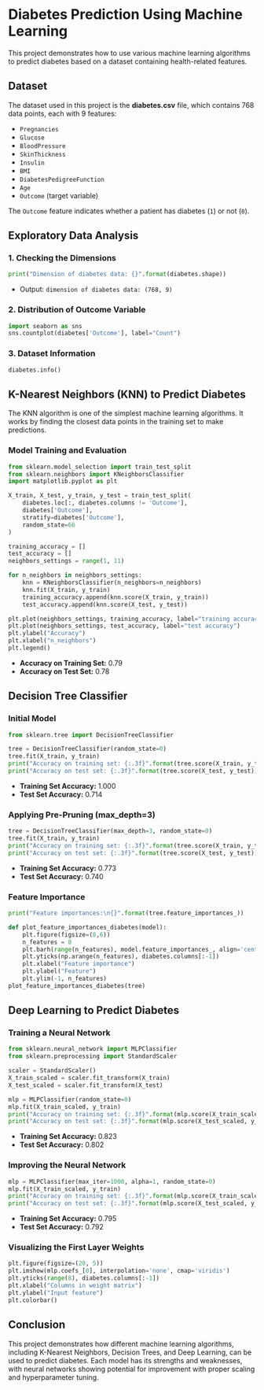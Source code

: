 


# Diabetes Prediction Using Machine Learning

This project demonstrates how to use various machine learning algorithms to predict diabetes based on a dataset containing health-related features.

## Dataset

The dataset used in this project is the **diabetes.csv** file, which contains 768 data points, each with 9 features:

- `Pregnancies`
- `Glucose`
- `BloodPressure`
- `SkinThickness`
- `Insulin`
- `BMI`
- `DiabetesPedigreeFunction`
- `Age`
- `Outcome` (target variable)

The `Outcome` feature indicates whether a patient has diabetes (`1`) or not (`0`).

## Exploratory Data Analysis

### 1. Checking the Dimensions
```python
print("Dimension of diabetes data: {}".format(diabetes.shape))
```
- Output: `dimension of diabetes data: (768, 9)`

### 2. Distribution of Outcome Variable
```python
import seaborn as sns
sns.countplot(diabetes['Outcome'], label="Count")
```

### 3. Dataset Information
```python
diabetes.info()
```

## K-Nearest Neighbors (KNN) to Predict Diabetes

The KNN algorithm is one of the simplest machine learning algorithms. It works by finding the closest data points in the training set to make predictions.

### Model Training and Evaluation
```python
from sklearn.model_selection import train_test_split
from sklearn.neighbors import KNeighborsClassifier
import matplotlib.pyplot as plt

X_train, X_test, y_train, y_test = train_test_split(
    diabetes.loc[:, diabetes.columns != 'Outcome'], 
    diabetes['Outcome'], 
    stratify=diabetes['Outcome'], 
    random_state=66
)

training_accuracy = []
test_accuracy = []
neighbors_settings = range(1, 11)

for n_neighbors in neighbors_settings:
    knn = KNeighborsClassifier(n_neighbors=n_neighbors)
    knn.fit(X_train, y_train)
    training_accuracy.append(knn.score(X_train, y_train))
    test_accuracy.append(knn.score(X_test, y_test))

plt.plot(neighbors_settings, training_accuracy, label="training accuracy")
plt.plot(neighbors_settings, test_accuracy, label="test accuracy")
plt.ylabel("Accuracy")
plt.xlabel("n_neighbors")
plt.legend()
```

- **Accuracy on Training Set:** 0.79
- **Accuracy on Test Set:** 0.78

## Decision Tree Classifier

### Initial Model
```python
from sklearn.tree import DecisionTreeClassifier

tree = DecisionTreeClassifier(random_state=0)
tree.fit(X_train, y_train)
print("Accuracy on training set: {:.3f}".format(tree.score(X_train, y_train)))
print("Accuracy on test set: {:.3f}".format(tree.score(X_test, y_test)))
```

- **Training Set Accuracy:** 1.000
- **Test Set Accuracy:** 0.714

### Applying Pre-Pruning (max_depth=3)
```python
tree = DecisionTreeClassifier(max_depth=3, random_state=0)
tree.fit(X_train, y_train)
print("Accuracy on training set: {:.3f}".format(tree.score(X_train, y_train)))
print("Accuracy on test set: {:.3f}".format(tree.score(X_test, y_test)))
```

- **Training Set Accuracy:** 0.773
- **Test Set Accuracy:** 0.740

### Feature Importance
```python
print("Feature importances:\n{}".format(tree.feature_importances_))

def plot_feature_importances_diabetes(model):
    plt.figure(figsize=(8,6))
    n_features = 8
    plt.barh(range(n_features), model.feature_importances_, align='center')
    plt.yticks(np.arange(n_features), diabetes.columns[:-1])
    plt.xlabel("Feature importance")
    plt.ylabel("Feature")
    plt.ylim(-1, n_features)
plot_feature_importances_diabetes(tree)
```

## Deep Learning to Predict Diabetes

### Training a Neural Network
```python
from sklearn.neural_network import MLPClassifier
from sklearn.preprocessing import StandardScaler

scaler = StandardScaler()
X_train_scaled = scaler.fit_transform(X_train)
X_test_scaled = scaler.fit_transform(X_test)

mlp = MLPClassifier(random_state=0)
mlp.fit(X_train_scaled, y_train)
print("Accuracy on training set: {:.3f}".format(mlp.score(X_train_scaled, y_train)))
print("Accuracy on test set: {:.3f}".format(mlp.score(X_test_scaled, y_test)))
```

- **Training Set Accuracy:** 0.823
- **Test Set Accuracy:** 0.802

### Improving the Neural Network
```python
mlp = MLPClassifier(max_iter=1000, alpha=1, random_state=0)
mlp.fit(X_train_scaled, y_train)
print("Accuracy on training set: {:.3f}".format(mlp.score(X_train_scaled, y_train)))
print("Accuracy on test set: {:.3f}".format(mlp.score(X_test_scaled, y_test)))
```

- **Training Set Accuracy:** 0.795
- **Test Set Accuracy:** 0.792

### Visualizing the First Layer Weights
```python
plt.figure(figsize=(20, 5))
plt.imshow(mlp.coefs_[0], interpolation='none', cmap='viridis')
plt.yticks(range(8), diabetes.columns[:-1])
plt.xlabel("Columns in weight matrix")
plt.ylabel("Input feature")
plt.colorbar()
```

## Conclusion

This project demonstrates how different machine learning algorithms, including K-Nearest Neighbors, Decision Trees, and Deep Learning, can be used to predict diabetes. Each model has its strengths and weaknesses, with neural networks showing potential for improvement with proper scaling and hyperparameter tuning.
